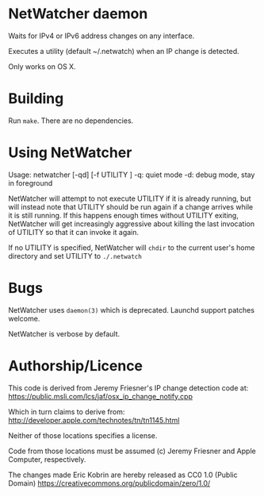 # NetWatcher daemon

Waits for IPv4 or IPv6 address changes on any interface.

Executes a utility (default ~/.netwatch) when an IP change is
detected.

Only works on OS X.


# Building

Run `make`. There are no dependencies.


# Using NetWatcher

Usage: netwatcher [-qd] [-f UTILITY ]
 -q: quiet mode
 -d: debug mode, stay in foreground

NetWatcher will attempt to not execute UTILITY if it is already
running, but will instead note that UTILITY should be run again if a
change arrives while it is still running. If this happens enough
times without UTILITY exiting, NetWatcher will get increasingly
aggressive about killing the last invocation of UTILITY so that it can
invoke it again.

If no UTILITY is specified, NetWatcher will `chdir` to the current
user's home directory and set UTILITY to `./.netwatch`


# Bugs

NetWatcher uses `daemon(3)` which is deprecated. Launchd support
patches welcome.

NetWatcher is verbose by default.


# Authorship/Licence

This code is derived from Jeremy Friesner's IP change detection code at:
https://public.msli.com/lcs/jaf/osx_ip_change_notify.cpp

Which in turn claims to derive from:
http://developer.apple.com/technotes/tn/tn1145.html

Neither of those locations specifies a license.

Code from those locations must be assumed (c) Jeremy Friesner and
Apple Computer, respectively.

The changes made Eric Kobrin are hereby released as CC0 1.0 (Public Domain)
https://creativecommons.org/publicdomain/zero/1.0/
